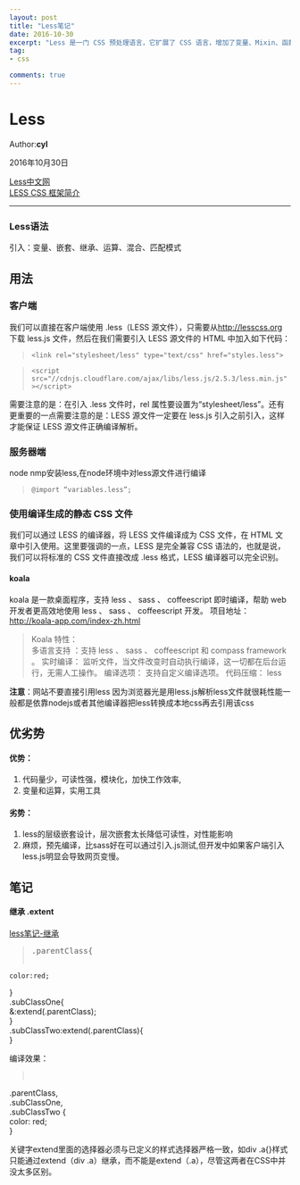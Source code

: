 ```yaml
---
layout: post
title: "Less笔记"
date: 2016-10-30
excerpt: "Less 是一门 CSS 预处理语言，它扩展了 CSS 语言，增加了变量、Mixin、函数等特性，使 CSS 更易维护和扩展。Less 可以运行在 Node 或浏览器端。."
tag:
- css

comments: true
---
```


# Less

Author:**cyl**  

2016年10月30日

<a href="http://lesscss.org">Less中文网 </a><br/>
<a href="http://www.ibm.com/developerworks/cn/web/1207_zhaoch_lesscss/">LESS CSS 框架简介 </a>

****

### Less语法

引入：变量、嵌套、继承、运算、混合、匹配模式

## 用法

### 客户端

我们可以直接在客户端使用 .less（LESS 源文件），只需要从<a href="http://lesscss.org">http://lesscss.org </a>下载 less.js 文件，然后在我们需要引入 LESS 源文件的 HTML 中加入如下代码：

>`<link rel="stylesheet/less" type="text/css" href="styles.less">`

>`<script src="//cdnjs.cloudflare.com/ajax/libs/less.js/2.5.3/less.min.js"></script>`

需要注意的是：在引入 .less 文件时，rel 属性要设置为“stylesheet/less”。还有更重要的一点需要注意的是：LESS 源文件一定要在 less.js 引入之前引入，这样才能保证 LESS 源文件正确编译解析。

### 服务器端

node nmp安装less,在node环境中对less源文件进行编译

>`@import “variables.less”;`

### 使用编译生成的静态 CSS 文件

我们可以通过 LESS 的编译器，将 LESS 文件编译成为 CSS 文件，在 HTML 文章中引入使用。这里要强调的一点，LESS 是完全兼容 CSS 语法的，也就是说，我们可以将标准的 CSS 文件直接改成 .less 格式，LESS 编译器可以完全识别。

#### koala

koala 是一款桌面程序，支持 less 、 sass 、 coffeescript 即时编译，帮助 web 开发者更高效地使用 less 、 sass 、 coffeescript 开发。
项目地址： http://koala-app.com/index-zh.html

> Koala 特性：<br/>
多语言支持 ：支持 less 、 sass 、 coffeescript 和 compass framework 。
实时编译： 监听文件，当文件改变时自动执行编译，这一切都在后台运行，无需人工操作。
编译选项： 支持自定义编译选项。
代码压缩： less


**注意**：网站不要直接引用less   因为浏览器光是用less.js解析less文件就很耗性能一般都是依靠nodejs或者其他编译器把less转换成本地css再去引用该css

## 优劣势

#### 优势：

1. 代码量少，可读性强，模块化，加快工作效率,
2. 变量和运算，实用工具

#### 劣势：

1. less的层级嵌套设计，层次嵌套太长降低可读性，对性能影响
3. 麻烦，预先编译，比sass好在可以通过引入.js测试,但开发中如果客户端引入less.js明显会导致网页变慢。

## 笔记

####  继承 .extent

<a href="http://blog.csdn.net/qq_19865749/article/details/52523178">less笔记-继承</a>

><pre>.parentClass{  
    color:red;  
}  
.subClassOne{  
    &:extend(.parentClass);  
}  
.subClassTwo:extend(.parentClass){     
}

编译效果：

><pre>
.parentClass,  
.subClassOne,  
.subClassTwo {  
  color: red;  
} 

关键字extend里面的选择器必须与已定义的样式选择器严格一致，如div .a{}样式只能通过extend（div .a）继承，而不能是extend（.a），尽管这两者在CSS中并没太多区别。